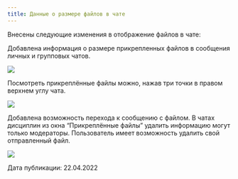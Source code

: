```yaml
---
title: Данные о размере файлов в чате
---
```


Внесены следующие изменения в отображение файлов в чате:

Добавлена информация о размере прикрепленных файлов в сообщения личных и групповых чатов.

![](https://lh4.googleusercontent.com/1ESwdoF3KwQyDKBplWRSjsEOfv_6LUlK3llZ_RLgjTDYs-nCRhOFGixiC-DAsI7TtqsgBgTg-mNUfC4Q01g8ymiW4MIBU0jg8e6vC6fK9NL2qTrbSQ0nn71AQ98CIAflMcBdLf8c)

Посмотреть прикреплённые файлы можно, нажав три точки в правом верхнем углу чата.

![](https://lh5.googleusercontent.com/4IUtO1DHZoDC5dBfbBemdcRGuo-WzZ0jR9hteoVEw9WHdz3Ya65nKTt_RgSUWsOjdNgex1FzNyja2KiJ_YQaKZbMJD1p970Gi32KtpvDMWb0IIZX0n5ws72EYQSfIVq4nL1-yO5n)

Добавлена возможность перехода к сообщению с файлом. В чатах дисциплин из окна “Прикреплённые файлы” удалить информацию могут только модераторы. Пользователь имеет возможность удалить свой отправленный файл.

![](https://lh4.googleusercontent.com/0sI1NehOShCsgjmN2qIzuyOUXJ_QdoZljka0KRvnMYSua2ImIYsfedhmiH-iytVgK92TUy44STTm9aAehOw-VmXofbl0voS5mCsQBPaJSWpC9VB01Lzl88Mm5JovaJzwyY0BV-Ax)

Дата публикации: 22.04.2022